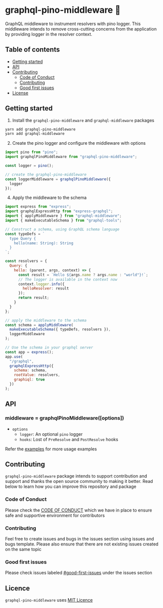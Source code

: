 # graphql-pino-middleware 🚀

GraphQL middleware to instrument resolvers with pino logger. This middleware intends to remove cross-cutting concerns from the application by providing logger in the resolver context.

## Table of contents

- [Getting started](#getting-started)
- [API](#api)
- [Contributing](#contributing)
  - [Code of Conduct](#code-of-conduct)
  - [Contributing](#contributing)
  - [Good first issues](#good-first-issues)
- [License](#licence)

## Getting started

1. Install the `graphql-pino-middleware` and `graphql-middleware` packages

```sh
yarn add graphql-pino-middleware
yarn add graphql-middleware
```

2. Create the pino logger and configure the middleware with options

```javascript
import pino from "pino";
import graphqlPinoMiddleware from "graphql-pino-middleware";

const logger = pino();

// create the graphql-pino-middleware
const loggerMiddleware = graphqlPinoMiddleware({
  logger
});
```

4. Apply the middleware to the schema

```javascript
import express from "express";
import graphqlExpressHttp from "express-graphql";
import { applyMiddleware } from "graphql-middleware";
import { makeExecutableSchema } from "graphql-tools";

// Construct a schema, using GraphQL schema language
const typeDefs = `
  type Query {
    hello(name: String): String
  }
`;

const resolvers = {
  Query: {
    hello: (parent, args, context) => {
      const result = `Hello ${args.name ? args.name : "world"}!`;
      // The logger is available in the context now
      context.logger.info({
        helloResolver: result
      });
      return result;
    }
  }
};

// apply the middleware to the schema
const schema = applyMiddleware(
  makeExecutableSchema({ typeDefs, resolvers }),
  loggerMiddleware
);

// Use the schema in your graphql server
const app = express();
app.use(
  "/graphql",
  graphqlExpressHttp({
    schema: schema,
    rootValue: resolvers,
    graphiql: true
  })
);
```

## API

### middleware = graphqlPinoMiddleware([options])

- `options`
  - `logger`: An optional `pino` logger
  - `hooks`: Lost of `PreResolve` and `PostResolve` hooks

Refer the [examples](./examples) for more usage examples

## Contributing

`graphql-pino-middleware` package intends to support contribution and support and thanks the open source community to making it better. Read below to learn how you can improve this repository and package

### Code of Conduct

Please check the [CODE OF CONDUCT](./CODE_OF_CONDUCT) which we have in place to ensure safe and supportive environment for contributors

### Contributing

Feel free to create issues and bugs in the issues section using issues and bugs template. Please also ensure that there are not existing issues created on the same topic

### Good first issues

Please check issues labeled [#good-first-issues](https://github.com/addityasingh/graphql-pino-middleware/labels/good%20first%20issue) under the issues section

## Licence

`graphql-pino-middleware` uses [MIT Licence](./LICENCE)
